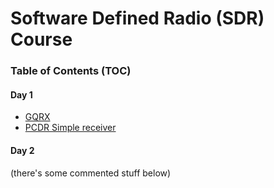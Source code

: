# Software Defined Radio (SDR) Course

### Table of Contents (TOC)

#### Day 1
- [GQRX](https://github.com/python-can-define-radio/sdr-course/blob/main/classroom_activities/Ch01_Diving_in_Headfirst/050_gqrx_FM_Receive.md)  
- [PCDR Simple receiver](https://github.com/python-can-define-radio/sdr-course/blob/main/classroom_activities/Ch04_Analyzing_Signals_Python/050_pcdr_simple.md)

#### Day 2

(there's some commented stuff below)
<!--
#### Ch01 Diving in Headfirst
[stuff](https://github.com/python-can-define-radio/sdr-course/blob/main/classroom_activities/Ch01_Diving_in_Headfirst/010_Beginnings.md)  
[more stuff](https://github.com/python-can-define-radio/sdr-course/blob/main/classroom_activities/Ch01_Diving_in_Headfirst/020_GRC_Spectrum_Analyzer.md)

#### Ch02 Basics

[stuff](https://github.com/python-can-define-radio/sdr-course/blob/main/classroom_activities/Ch01_Diving_in_Headfirst/010_Beginnings.md)  
[more stuff](https://github.com/python-can-define-radio/sdr-course/blob/main/classroom_activities/Ch01_Diving_in_Headfirst/020_GRC_Spectrum_Analyzer.md)

#### Ch03 Analyzing Signals URH

[stuff](https://github.com/python-can-define-radio/sdr-course/blob/main/classroom_activities/Ch01_Diving_in_Headfirst/010_Beginnings.md)  
[more stuff](https://github.com/python-can-define-radio/sdr-course/blob/main/classroom_activities/Ch01_Diving_in_Headfirst/020_GRC_Spectrum_Analyzer.md)

#### Ch04 Analyzing Signals Python

[stuff](https://github.com/python-can-define-radio/sdr-course/blob/main/classroom_activities/Ch01_Diving_in_Headfirst/010_Beginnings.md)  
[more stuff](https://github.com/python-can-define-radio/sdr-course/blob/main/classroom_activities/Ch01_Diving_in_Headfirst/020_GRC_Spectrum_Analyzer.md)

#### Ch05 Analyzing Signals GRC

[stuff](https://github.com/python-can-define-radio/sdr-course/blob/main/classroom_activities/Ch01_Diving_in_Headfirst/010_Beginnings.md)  
[more stuff](https://github.com/python-can-define-radio/sdr-course/blob/main/classroom_activities/Ch01_Diving_in_Headfirst/020_GRC_Spectrum_Analyzer.md)

#### Ch06 Applications

[stuff](https://github.com/python-can-define-radio/sdr-course/blob/main/classroom_activities/Ch01_Diving_in_Headfirst/010_Beginnings.md)  
[more stuff](https://github.com/python-can-define-radio/sdr-course/blob/main/classroom_activities/Ch01_Diving_in_Headfirst/020_GRC_Spectrum_Analyzer.md)
-->
